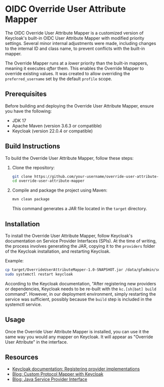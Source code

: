 # OIDC Override User Attribute Mapper

The OIDC Override User Attribute Mapper is a customized version of Keycloak's built-in OIDC User Attribute Mapper with
modified priority settings. Several minor internal adjustments were made, including changes to the internal ID and class
name, to prevent conflicts with the built-in mapper.

The Override Mapper runs at a _lower_ priority than the built-in mappers, meaning it executes _after_ them. This enables
the Override Mapper to override existing values. It was created to allow overriding the `preferred_username` set by the
default `profile` scope.

## Prerequisites

Before building and deploying the Override User Attribute Mapper, ensure you have the following:

- JDK 17
- Apache Maven (version 3.6.3 or compatible)
- Keycloak (version 22.0.4 or compatible)

## Build Instructions

To build the Override User Attribute Mapper, follow these steps:

1. Clone the repository:
    ```bash
    git clone https://github.com/your-username/override-user-attribute-mapper.git
    cd override-user-attribute-mapper
    ```

2. Compile and package the project using Maven:
    ```bash
    mvn clean package
    ```

   This command generates a JAR file located in the `target` directory.

## Installation

To install the Override User Attribute Mapper, follow Keycloak's documentation on Service Provider Interfaces (SPIs). At
the time of writing, the process involves generating the JAR, copying it to the `providers` folder of the Keycloak
installation, and restarting Keycloak.

Example:

```bash
cp target/OverrideUserAttributeMapper-1.0-SNAPSHOT.jar /data/gfadmin/software/keycloak/providers/
sudo systemctl restart keycloak
```

According to the Keycloak documentation, "After registering new providers or dependencies, Keycloak needs to be re-built
with the `kc.[sh|bat] build` command". However, in our deployment environment, simply restarting the service was
sufficient, possibly because the `build` step is included in the systemctl service.

## Usage

Once the Override User Attribute Mapper is installed, you can use it the same way you would any mapper on Keycloak. It
will appear as "Override User Attribute" in the interface.

## Resources

- [Keycloak documentation: Registering provider implementations](https://www.keycloak.org/docs/22.0.5/server_development/index.html#registering-provider-implementations)
- [Blog: Custom Protocol Mapper with Keycloak](https://www.baeldung.com/keycloak-custom-protocol-mapper)
- [Blog: Java Service Provider Interface](https://www.baeldung.com/java-spi)